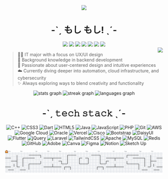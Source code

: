 <div align="center">
  <img src="https://i.imgur.com/W8GStzV.png"  />
</div>
<h1 align="center">-ˋˏ もし もし! ˎˊ-</h1>
<div align="center">
  <a href="https://discordapp.com/users/914445892180906005"><img src="https://img.shields.io/badge/Discord-%237289DA.svg?logo=discord&logoColor=white"></a>
  <a href="https://instagram.com/hvniluvr"><img src="https://img.shields.io/badge/Instagram-%23E4405F.svg?logo=Instagram&logoColor=white"></a>
  <a href="https://threads.com/hvniluvr"><img src="https://img.shields.io/badge/Threads-000000.svg?logo=Threads&logoColor=white"></a>
  <a href="https://twitch.tv/haniluvr"><img src="https://img.shields.io/badge/Twitch-%239146FF.svg?logo=Twitch&logoColor=white"></a>
  <a href="https://x.com/hvniluvr"><img src="https://img.shields.io/badge/X-black.svg?logo=X&logoColor=white"></a>
  <a href="https://pinterest.com/haniluvr"><img src="https://img.shields.io/badge/Pinterest-%23E60023.svg?logo=Pinterest&logoColor=white"></a>
  <a href="https://myanimelist.net/profile/haniluvr"><img src="https://img.shields.io/badge/MyAnimeList-2E51A2.svg?logo=MyAnimeList&logoColor=white"></a>
</div>

<img align="right" src="https://count.getloli.com/@:haniluvr?theme=love-and-deepspace&padding=5&offset=0&scale=0.75&align=center&pixelated=0&darkmode=auto"  />

> 🧑‍💻 IT major with a focus on UX/UI design <br>
> 💾 Background knowledge in backend development <br>
> 🎯 Passionate about user-centered design and intuitive experiences  <br>
> ☁️ Currently diving deeper into automation, cloud infrastructure, and cybersecurity <br>
> ✨ Always exploring ways to blend creativity and functionality

<div align="center">
  <img src="https://github-readme-stats.vercel.app/api?username=haniluvr&theme=omni&hide_border=false&include_all_commits=false&count_private=false" height="125" alt="stats graph"  />
  <img src="https://nirzak-streak-stats.vercel.app/?user=haniluvr&theme=omni&hide_border=false" height="125" alt="streak graph"  />
  <img src="https://github-readme-stats.vercel.app/api/top-langs/?username=haniluvr&theme=omni&hide_border=false&include_all_commits=false&count_private=false&layout=compact" height="125" alt="languages graph"  />
</div>


<!--[![email](https://img.shields.io/badge/Email-D14836?logo=gmail&logoColor=white)](mailto:hvniluvr@gmail.com) 
<table valign="center">
  <tr>
    <td>
      <img src="https://raw.githubusercontent.com/maurodesouza/profile-readme-generator/master/src/assets/icons/social/gmail/default.svg" width="24" height="24" alt="gmail logo"  />
      <a href="mailto:hvniluvr@gmail.com">Gmail
      </a>
    </td>
  </tr>
</table>-->

<h1 align="center">-ˋˏ 𝚝𝚎𝚌𝚑 𝚜𝚝𝚊𝚌𝚔 ˎˊ-</h1>
<div align="center">

![C++](https://img.shields.io/badge/c++-%2300599C.svg?style=for-the-badge&logo=c%2B%2B&logoColor=white) ![CSS3](https://img.shields.io/badge/css3-%231572B6.svg?style=for-the-badge&logo=css3&logoColor=white) ![Dart](https://img.shields.io/badge/dart-%230175C2.svg?style=for-the-badge&logo=dart&logoColor=white) ![HTML5](https://img.shields.io/badge/html5-%23E34F26.svg?style=for-the-badge&logo=html5&logoColor=white) ![Java](https://img.shields.io/badge/java-%23ED8B00.svg?style=for-the-badge&logo=openjdk&logoColor=white) ![JavaScript](https://img.shields.io/badge/javascript-%23323330.svg?style=for-the-badge&logo=javascript&logoColor=%23F7DF1E) ![PHP](https://img.shields.io/badge/php-%23777BB4.svg?style=for-the-badge&logo=php&logoColor=white) ![Git](https://img.shields.io/badge/GIT-E44C30?style=for-the-badge&logo=git&logoColor=white) ![AWS](https://img.shields.io/badge/AWS-%23FF9900.svg?style=for-the-badge&logo=amazon-aws&logoColor=white) ![Google Cloud](https://img.shields.io/badge/GoogleCloud-%234285F4.svg?style=for-the-badge&logo=google-cloud&logoColor=white) ![Oracle](https://img.shields.io/badge/Oracle-F80000?style=for-the-badge&logo=oracle&logoColor=white) ![Vercel](https://img.shields.io/badge/vercel-%23000000.svg?style=for-the-badge&logo=vercel&logoColor=white) ![Cisco](https://img.shields.io/badge/CISCO-1BA0D7?style=for-the-badge&logo=cisco&logoColor=white) ![Bootstrap](https://img.shields.io/badge/bootstrap-%238511FA.svg?style=for-the-badge&logo=bootstrap&logoColor=white) ![DaisyUI](https://img.shields.io/badge/daisyui-5A0EF8?style=for-the-badge&logo=daisyui&logoColor=white) ![Flutter](https://img.shields.io/badge/Flutter-%2302569B.svg?style=for-the-badge&logo=Flutter&logoColor=white) ![jQuery](https://img.shields.io/badge/jquery-%230769AD.svg?style=for-the-badge&logo=jquery&logoColor=white) 
![Laravel](https://img.shields.io/badge/laravel-%23FF2D20.svg?style=for-the-badge&logo=laravel&logoColor=white) ![TailwindCSS](https://img.shields.io/badge/tailwindcss-%2338B2AC.svg?style=for-the-badge&logo=tailwind-css&logoColor=white) ![Apache](https://img.shields.io/badge/apache-%23D42029.svg?style=for-the-badge&logo=apache&logoColor=white) ![MySQL](https://img.shields.io/badge/mysql-4479A1.svg?style=for-the-badge&logo=mysql&logoColor=white) ![Redis](https://img.shields.io/badge/redis-%23DD0031.svg?style=for-the-badge&logo=redis&logoColor=white) ![GitHub](https://img.shields.io/badge/github-%23121011.svg?style=for-the-badge&logo=github&logoColor=white) ![Adobe](https://img.shields.io/badge/adobe-%23FF0000.svg?style=for-the-badge&logo=adobe&logoColor=white) ![Canva](https://img.shields.io/badge/Canva-%2300C4CC.svg?style=for-the-badge&logo=Canva&logoColor=white) ![Figma](https://img.shields.io/badge/figma-%23F24E1E.svg?style=for-the-badge&logo=figma&logoColor=white) ![Notion](https://img.shields.io/badge/Notion-000000?style=for-the-badge&logo=notion&logoColor=white) ![Sketch Up](https://img.shields.io/badge/SketchUp-005F9E?style=for-the-badge&logo=sketchup&logoColor=white)

</div>


<picture>
  <source media="(prefers-color-scheme: dark)" srcset="https://raw.githubusercontent.com/haniluvr/haniluvr/output/pacman-contribution-graph-dark.svg">
  <source media="(prefers-color-scheme: light)" srcset="https://raw.githubusercontent.com/haniluvr/haniluvr/output/pacman-contribution-graph.svg">
  <img alt="pacman contribution graph" src="https://raw.githubusercontent.com/haniluvr/haniluvr/output/pacman-contribution-graph.svg">
</picture>

<!--START_SECTION:waka-->
<!--END_SECTION:waka-->
